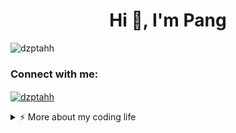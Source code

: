 <h1 align="center">Hi 👋, I'm Pang</h1>

<p align="left"> <img src="https://komarev.com/ghpvc/?username=dzptahh&label=Profile%20views&color=0e75b6&style=flat" alt="dzptahh" /> </p>

<h3 align="left">Connect with me:</h3>
<p align="left">

<a href="https://instagram.com/dzptahh" target="blank"><img align="center" src="https://raw.githubusercontent.com/rahuldkjain/github-profile-readme-generator/master/src/images/icons/Social/instagram.svg" alt="dzptahh" height="30" width="40" /></a>
</p>

<details>
<summary>⚡️ More about my coding life</summary>
<br />
  


## 🖥 &nbsp;Past ISP project
[![Period Pejai](https://github-readme-stats.vercel.app/api/pin/?username=JiratchayaPhinyodom&repo=period-pejai&theme=panda)](https://github.com/JiratchayaPhinyodom/Period-Pejai)

## 📊 &nbsp;Stats
  
<p align="center">
  <img height="50%" width="auto" src ="https://github-readme-stats.vercel.app/api?username=dzptahh&show_icons=true&count_private=true&theme=panda&hide_border=true&hide=issues,contribs&bg_color=00000000">
  <img height="50%" width="auto" src ="https://github-readme-stats.vercel.app/api/top-langs/?username=dzptahh&layout=compact&hide_border=true&theme=panda&bg_color=00000000&langs_count=6&hide=jupyter%20notebook,tex,css,php&exclude_repo=Pacman-AI">
  <img src ="https://github-readme-streak-stats.herokuapp.com?user=dzptahh&theme=panda&hide_border=true&background=FFFFFF00">
  <br>
  
<h2 align="center">👨‍💻 Repositories 👨‍💻</h2>
<br>
<div width="100%" align="center">
  <a align="left" href="https://github.com/dzptahh/Blindblog" title="Blindblog"><img align="left" height="115" src="https://github-readme-stats.vercel.app/api/pin/?username=dzptahh&repo=Blindblog&theme=panda&border_color=61dafb&border_radius=10"></a><a align="right" 
<h4 align="center">
  <div width="100%" align="center">
  <a align="right" href="https://github.com/dzptahh/ku-polls" title="ku-polls"><img align="right" height="115" src="https://github-readme-stats.vercel.app/api/pin/?username=dzptahh&repo=ku-polls&theme=panda&border_color=61dafb&border_radius=10"></a>
</div>
<br/><br/><br/><br/><br/><br/>
  <div width="100%" align="center">
  <a align="right" href="https://github.com/dzptahh/bookinglooking" title="bookinglooking"><img align="left" height="115" src="https://github-readme-stats.vercel.app/api/pin/?username=dzptahh&repo=bookinglooking&theme=panda&border_color=61dafb&border_radius=10"></a><a align="right" 
</div>
<br/><br/><br/><br/><br/><br/>

<h4 align="center">
  <a href="https://github.com/dzptahh?tab=repositories" title="Show Repositories">🔎 Show More 🔍</a>
</h4>
 
  
## 🎧 &nbsp;Languages and Tools
<p align="left"> <a href="https://www.w3schools.com/cpp/" target="_blank" rel="noreferrer"> <img src="https://raw.githubusercontent.com/devicons/devicon/master/icons/cplusplus/cplusplus-original.svg" alt="cplusplus" width="40" height="40"/> </a> <a href="https://www.djangoproject.com/" target="_blank" rel="noreferrer"> <img src="https://cdn.worldvectorlogo.com/logos/django.svg" alt="django" width="40" height="40"/> </a> <a href="https://postman.com" target="_blank" rel="noreferrer"> <img src="https://www.vectorlogo.zone/logos/getpostman/getpostman-icon.svg" alt="postman" width="40" height="40"/> </a> <a href="https://www.python.org" target="_blank" rel="noreferrer"> <img src="https://raw.githubusercontent.com/devicons/devicon/master/icons/python/python-original.svg" alt="python" width="40" height="40"/> </a> </p>
